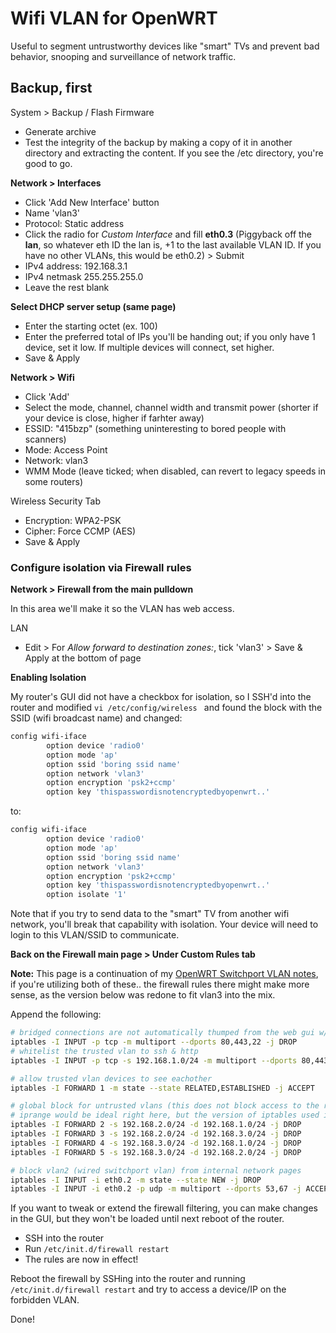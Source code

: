 # Wifi VLAN for OpenWRT
Useful to segment untrustworthy devices like "smart" TVs and prevent bad behavior, snooping and surveillance of network traffic.

## Backup, first
System > Backup / Flash Firmware
- Generate archive
- Test the integrity of the backup by making a copy of it in another directory and extracting the content.  If you see the /etc directory, you're good to go.

**Network > Interfaces**
- Click 'Add New Interface' button
- Name 'vlan3'
- Protocol: Static address
- Click the radio for *Custom Interface* and fill **eth0.3** (Piggyback off the **lan**, so whatever eth ID the lan is, +1 to the last available VLAN ID.  If you have no other VLANs, this would be eth0.2) > Submit
- IPv4 address: 192.168.3.1
- IPv4 netmask 255.255.255.0
- Leave the rest blank

**Select DHCP server setup (same page)**

- Enter the starting octet (ex. 100)
- Enter the preferred total of IPs you'll be handing out; if you only have 1 device, set it low.  If multiple devices will connect, set higher.
- Save & Apply

**Network > Wifi**
- Click 'Add'
- Select the mode, channel, channel width and transmit power (shorter if your device is close, higher if farhter away)
- ESSID: "415bzp" (something uninteresting to bored people with scanners)
- Mode: Access Point
- Network: vlan3
- WMM Mode (leave ticked; when disabled, can revert to legacy speeds in some routers)

Wireless Security Tab
- Encryption: WPA2-PSK
- Cipher: Force CCMP (AES)
- Save & Apply


### Configure isolation via Firewall rules
**Network > Firewall from the main pulldown**

In this area we'll make it so the VLAN has web access.

LAN
- Edit > For *Allow forward to destination zones:*, tick 'vlan3' > Save & Apply at the bottom of page

**Enabling Isolation**

My router's GUI did not have a checkbox for isolation, so I SSH'd into the router and modified `vi /etc/config/wireless
` and found the block with the SSID (wifi broadcast name) and changed:
```bash
config wifi-iface                     
        option device 'radio0'
        option mode 'ap'      
        option ssid 'boring ssid name'
        option network 'vlan3'
        option encryption 'psk2+ccmp'
        option key 'thispasswordisnotencryptedbyopenwrt..'
```
to:
```bash
config wifi-iface                     
        option device 'radio0'
        option mode 'ap'      
        option ssid 'boring ssid name'
        option network 'vlan3'
        option encryption 'psk2+ccmp'
        option key 'thispasswordisnotencryptedbyopenwrt..'
        option isolate '1'
```

Note that if you try to send data to the "smart" TV from another wifi network, you'll break that capability with isolation.  Your device will need to login to this VLAN/SSID to communicate.

**Back on the Firewall main page > Under Custom Rules tab**

**Note:** This page is a continuation of my [OpenWRT Switchport VLAN notes](openwrt-switchport-vlan.md), if you're utilizing both of these.. the firewall rules there might make more sense, as the version below was redone to fit vlan3 into the mix.

Append the following:

```bash
# bridged connections are not automatically thumped from the web gui w/ later rules, so do a hard filter on ssh & http
iptables -I INPUT -p tcp -m multiport --dports 80,443,22 -j DROP
# whitelist the trusted vlan to ssh & http
iptables -I INPUT -p tcp -s 192.168.1.0/24 -m multiport --dports 80,443,22 -j ACCEPT

# allow trusted vlan devices to see eachother
iptables -I FORWARD 1 -m state --state RELATED,ESTABLISHED -j ACCEPT

# global block for untrusted vlans (this does not block access to the router gateway! just inter-vlan chatter)
# iprange would be ideal right here, but the version of iptables used in openwrt does not like it, its usage triggers: Bad argument `iprange', fyi
iptables -I FORWARD 2 -s 192.168.2.0/24 -d 192.168.1.0/24 -j DROP
iptables -I FORWARD 3 -s 192.168.2.0/24 -d 192.168.3.0/24 -j DROP
iptables -I FORWARD 4 -s 192.168.3.0/24 -d 192.168.1.0/24 -j DROP
iptables -I FORWARD 5 -s 192.168.3.0/24 -d 192.168.2.0/24 -j DROP

# block vlan2 (wired switchport vlan) from internal network pages
iptables -I INPUT -i eth0.2 -m state --state NEW -j DROP
iptables -I INPUT -i eth0.2 -p udp -m multiport --dports 53,67 -j ACCEPT
```

If you want to tweak or extend the firewall filtering, you can make changes in the GUI, but they won't be loaded until next reboot of the router.
- SSH into the router
- Run `/etc/init.d/firewall restart`
- The rules are now in effect!

Reboot the firewall by SSHing into the router and running `/etc/init.d/firewall restart` and try to access a device/IP on the forbidden VLAN.

Done!
